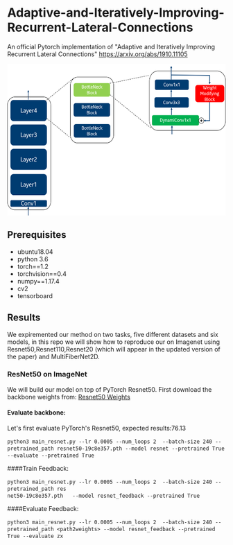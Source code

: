 # Adaptive-and-Iteratively-Improving-Recurrent-Lateral-Connections
An official Pytorch implementation of "Adaptive and Iteratively Improving Recurrent Lateral Connections" https://arxiv.org/abs/1910.11105 <p align="center">
<img src="BasicFeedback.png" alt="smiley" height="350px" width="600px"/>
</p>  

## Prerequisites
- ubuntu18.04
- python 3.6
- torch==1.2
- torchvision==0.4
- numpy==1.17.4
- cv2
- tensorboard 
  
## Results  
We expiremented our method on two tasks, five different datasets and six models, in this repo we will show how to reproduce our on Imagenet using Resnet50,Resnet110,Resnet20 (which will appear in the updated version of the paper) and MultiFiberNet2D.

### ResNet50 on ImageNet
We will build our model on top of PyTorch Resnet50.
First download the backbone weights from:
[Resnet50 Weights](https://download.pytorch.org/models/resnet50-19c8e357.pth)
#### Evaluate backbone:
Let's first evaluate PyTorch's Resnet50, expected results:76.13
```
python3 main_resnet.py --lr 0.0005 --num_loops 2  --batch-size 240 --pretrained_path resnet50-19c8e357.pth --model resnet --pretrained True --evaluate --pretrained True
```
####Train Feedback:
```
python3 main_resnet.py --lr 0.0005 --num_loops 2  --batch-size 240 --pretrained_path res
net50-19c8e357.pth   --model resnet_feedback --pretrained True
```
####Evaluate Feedback:
```
python3 main_resnet.py --lr 0.0005 --num_loops 2  --batch-size 240 --pretrained_path <path2weights> --model resnet_feedback --pretrained True --evaluate zx
```
